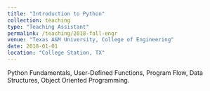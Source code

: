 ```yaml
---
title: "Introduction to Python"
collection: teaching
type: "Teaching Assistant"
permalink: /teaching/2018-fall-engr
venue: "Texas A&M University, College of Engineering"
date: 2018-01-01
location: "College Station, TX"
---
```


Python Fundamentals, User-Defined Functions, Program Flow, Data Structures,
Object Oriented Programming.
